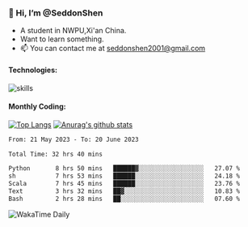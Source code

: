 ### 👋 Hi, I’m @SeddonShen
- A student in NWPU,Xi'an China.
- Want to learn something.
- 📫 You can contact me at seddonshen2001@gmail.com

#### Technologies:

![skills](https://skillicons.dev/icons?i=scala,js,html,css,bootstrap,jquery,c,cpp,cloudflare,django,docker,flask,git,github,githubactions,linux,latex,mysql,nodejs,ps,php,pr,py,raspberrypi,redis,unreal,v,vscode,vue,bash)

#### Monthly Coding:
[![Top Langs](https://github-readme-stats.vercel.app/api/top-langs?username=seddonshen&show_icons=true&locale=en&layout=compact&hide=html&langs_count=8)](https://github.com/SeddonShen/)
[![Anurag's github stats](https://github-readme-stats.vercel.app/api?username=SeddonShen&count_private=true&show_icons=true)](https://github.com/anuraghazra/github-readme-stats)
<!--START_SECTION:waka-->

```txt
From: 21 May 2023 - To: 20 June 2023

Total Time: 32 hrs 40 mins

Python       8 hrs 50 mins   ██████▓░░░░░░░░░░░░░░░░░░   27.07 %
sh           7 hrs 53 mins   ██████░░░░░░░░░░░░░░░░░░░   24.18 %
Scala        7 hrs 45 mins   ██████░░░░░░░░░░░░░░░░░░░   23.76 %
Text         3 hrs 32 mins   ██▓░░░░░░░░░░░░░░░░░░░░░░   10.83 %
Bash         2 hrs 28 mins   ██░░░░░░░░░░░░░░░░░░░░░░░   07.60 %
```

<!--END_SECTION:waka-->

![WakaTime Daily](https://wakatime.com/share/@seddon2001/61a7e342-5f12-4fea-bf92-1fac161e97d6.svg)
<!---
SeddonShen/SeddonShen is a ✨ special ✨ repository because its `README.md` (this file) appears on your GitHub profile.
You can click the Preview link to take a look at your changes.
--->
